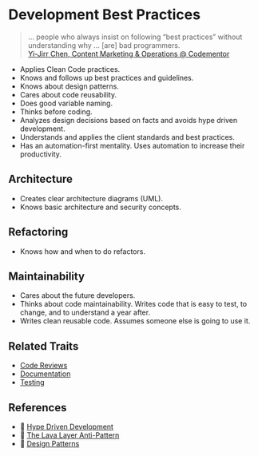 # Development Best Practices

> ... people who always insist on following “best practices” without understanding why ... [are] bad programmers.  
> [Yi-Jirr Chen, Content Marketing & Operations @ Codementor](https://www.codementor.io/codementorteam/are-you-a-bad-developer-take-this-quiz-to-find-out-9vuepttu8)

* Applies Clean Code practices.
* Knows and follows up best practices and guidelines.
* Knows about design patterns.
* Cares about code reusability.
* Does good variable naming.
* Thinks before coding.
* Analyzes design decisions based on facts and avoids hype driven development.
* Understands and applies the client standards and best practices.
* Has an automation-first mentality. Uses automation to increase their productivity.

## Architecture

* Creates clear architecture diagrams (UML).
* Knows basic architecture and security concepts.

## Refactoring

* Knows how and when to do refactors.

## Maintainability

* Cares about the future developers.
* Thinks about code maintainability. Writes code that is easy to test, to change, and to understand a year after.
* Writes clean reusable code. Assumes someone else is going to use it.

## Related Traits

* [Code Reviews](/code-reviews.md)
* [Documentation](/documentation.md)
* [Testing](/testing.md)

## References

* :memo: [Hype Driven Development](https://blog.daftcode.pl/hype-driven-development-3469fc2e9b22)
* :memo: [The Lava Layer Anti-Pattern](https://mikehadlow.blogspot.com/2014/12/the-lava-layer-anti-pattern.html)
* :book: [Design Patterns](https://en.wikipedia.org/wiki/Book:Design_Patterns)
